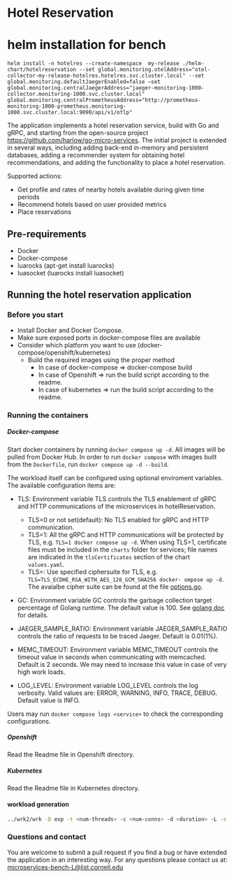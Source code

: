 # Hotel Reservation

# helm installation for bench

`helm install -n hotelres --create-namespace  my-release ./helm-chart/hotelreservation --set global.monitoring.otelAddress="otel-collector-my-release-hotelres.hotelres.svc.cluster.local" --set global.monitoring.defaultJaegerEnabled=false —set global.monitoring.centralJaegerAddress="jaeger-monitoring-1000-collector.monitoring-1000.svc.cluster.local" global.monitoring.centralPrometheusAddress="http://prometheus-monitoring-1000-prometheus.monitoring-1000.svc.cluster.local:9090/api/v1/otlp"`

The application implements a hotel reservation service, build with Go and gRPC, and starting from the open-source project https://github.com/harlow/go-micro-services. The initial project is extended in several ways, including adding back-end in-memory and persistent databases, adding a recommender system for obtaining hotel recommendations, and adding the functionality to place a hotel reservation. 

<!-- ## Application Structure -->

<!-- ![Social Network Architecture](socialNet_arch.png) -->

Supported actions: 
* Get profile and rates of nearby hotels available during given time periods
* Recommend hotels based on user provided metrics
* Place reservations

## Pre-requirements
- Docker
- Docker-compose
- luarocks (apt-get install luarocks)
- luasocket (luarocks install luasocket)

## Running the hotel reservation application
### Before you start
- Install Docker and Docker Compose.
- Make sure exposed ports in docker-compose files are available
- Consider which platform you want to use (docker-compose/openshift/kubernetes)
    - Build the required images using the proper method
        - In case of docker-compose => docker-compose build
        - In case of Openshift => run the build script according to the readme.
        - In case of kubernetes => run the build script according to the readme.

### Running the containers
##### Docker-compose
Start docker containers by running `docker compose up -d`. All images will be pulled from Docker Hub. In order to run `docker compose` with images built from the `Dockerfile`, run `docker compose up -d --build`.

The workload itself can be configured using optional enviroment variables. The available configuration items are:

- TLS: Environment variable TLS controls the TLS enablement of gRPC and HTTP communications of the microservices in hotelReservation.
    - TLS=0 or not set(default): No TLS enabled for gRPC and HTTP communication.
    - TLS=1: All the gRPC and HTTP communications will be protected by TLS, e.g. `TLS=1 docker compose up -d`.
      When using TLS=1, certificate files must be included in the `charts` folder for services; file names are indicated in the `tlsCertificates` section of the chart `values.yaml`.
    - TLS=<ciphersuite>: Use specified ciphersuite for TLS, e.g. `TLS=TLS_ECDHE_RSA_WITH_AES_128_GCM_SHA256 docker- ompose up -d`. The avaialbe cipher suite can be found at the file [options.go](tls/options.go#L21).

- GC: Environment variable GC controls the garbage collection target percentage of Golang runtime. The default value is 100. See [golang doc](https://pkg.go.dev/runtime/debug#SetGCPercent) for details.

- JAEGER_SAMPLE_RATIO: Environment variable JAEGER_SAMPLE_RATIO controls the ratio of requests to be traced Jaeger. Default is 0.01(1%).

- MEMC_TIMEOUT: Environment variable MEMC_TIMEOUT controls the timeout value in seconds when communicating with memcached. Default is 2 seconds. We may need to increase this value in case of very high work loads.

- LOG_LEVEL: Environment variable LOG_LEVEL controls the log verbosity. Valid values are: ERROR, WARNING, INFO, TRACE, DEBUG. Default value is INFO.

Users may run `docker compose logs <service>` to check the corresponding configurations.

##### Openshift
Read the Readme file in Openshift directory.

##### Kubernetes
Read the Readme file in Kubernetes directory.

#### workload generation
```bash
../wrk2/wrk -D exp -t <num-threads> -c <num-conns> -d <duration> -L -s ./wrk2/scripts/hotel-reservation/mixed-workload_type_1.lua http://x.x.x.x:5000 -R <reqs-per-sec>
```

### Questions and contact

You are welcome to submit a pull request if you find a bug or have extended the application in an interesting way. For any questions please contact us at: <microservices-bench-L@list.cornell.edu>
